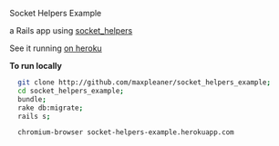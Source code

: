 Socket Helpers Example

a Rails app using [socket_helpers](http://github.com/maxpleaner/socket_helpers)

See it running [on heroku](http://socket-helpers-example.herokuapp.com)

**To run locally**

```sh
  git clone http://github.com/maxpleaner/socket_helpers_example;
  cd socket_helpers_example;
  bundle;
  rake db:migrate;
  rails s;
```

```sh
  chromium-browser socket-helpers-example.herokuapp.com
```